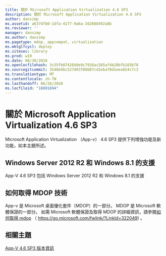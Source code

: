 ```yaml
---
title: 關於 Microsoft Application Virtualization 4.6 SP3
description: 關於 Microsoft Application Virtualization 4.6 SP3
author: dansimp
ms.assetid: a6374fb0-1dfa-41f7-9a6a-3d2688492a8b
ms.reviewer: ''
manager: dansimp
ms.author: dansimp
ms.pagetype: mdop, appcompat, virtualization
ms.mktglfcycl: deploy
ms.sitesec: library
ms.prod: w10
ms.date: 08/30/2016
ms.openlocfilehash: 3c55fb07426b9e9c7916ac585af4b20bfb103b78
ms.sourcegitcommit: 354664bc527d93f80687cd2eba70d1eea024c7c3
ms.translationtype: MT
ms.contentlocale: zh-TW
ms.lasthandoff: 06/26/2020
ms.locfileid: "10801694"
---
```

# 關於 Microsoft Application Virtualization 4.6 SP3


Microsoft Application Virtualization （App-v） 4.6 SP3 提供下列增強功能及新功能，如本主題所述。

## Windows Server 2012 R2 和 Windows 8.1 的支援


App-V 4.6 SP3 包括 Windows Server 2012 R2 和 Windows 8.1 的支援

## 如何取得 MDOP 技術


App-v 是 Microsoft 桌面優化套件（MDOP）的一部分。 MDOP 是 Microsoft 軟體保證的一部分。 如需 Microsoft 軟體保證及取得 MDOP 的詳細資訊，請參閱[如何取得 mdop](https://go.microsoft.com/fwlink/?LinkId=322049) （ https://go.microsoft.com/fwlink/?LinkId=322049) 。

## 相關主題


[App-V 4.6 SP3 版本資訊](app-v-46-sp3-release-notes.md)

 

 






